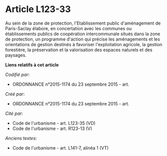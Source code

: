 # Article L123-33

Au sein de la zone de protection, l'Etablissement public d'aménagement de Paris-Saclay élabore, en concertation avec les
communes ou établissements publics de coopération intercommunale situés dans la zone de protection, un programme d'action qui
précise les aménagements et les orientations de gestion destinés à favoriser l'exploitation agricole, la gestion forestière,
la préservation et la valorisation des espaces naturels et des paysages.

**Liens relatifs à cet article**

_Codifié par_:

  - ORDONNANCE n°2015-1174 du 23 septembre 2015 - art.

_Créé par_:

  - ORDONNANCE n°2015-1174 du 23 septembre 2015 - art.

_Cité par_:

  - Code de l'urbanisme - art. L123-35 (VD)
  - Code de l'urbanisme - art. R123-13 (V)

_Anciens textes_:

  - Code de l'urbanisme - art. L141-7, alinéa 1 (VT)
